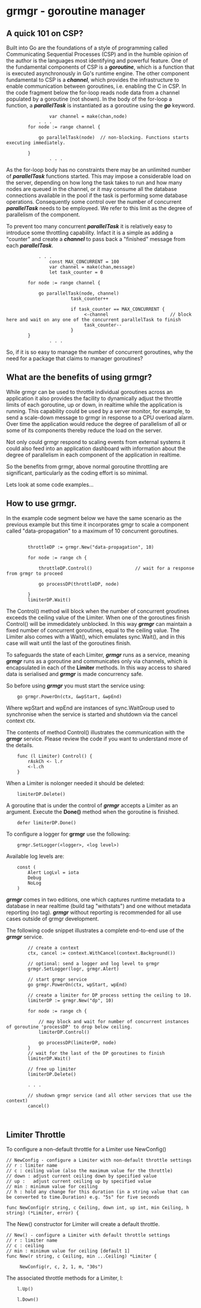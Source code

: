 # grmgr - goroutine manager

## A quick 101 on CSP?

Built into Go are the foundations of a style of programming called Communicating Sequential Processes (CSP) and in the humble opinion of the author is the languages most identifying and powerful feature. One of the fundamental components of CSP is a **_goroutine_**, which is a function that is executed asynchronously in Go's runtime engine. The other component fundamental to CSP is a **_channel_**, which provides the infrastructure to enable communication between goroutines, i.e. enabling the C in CSP. In the code fragment below the for-loop reads node data from a channel populated by a goroutine (not shown). In the body of the for-loop a function, a **_parallelTask_** is instantiated as a goroutine using the **_go_** keyword. 

```
                var channel = make(chan,node)
	        . . .
		for node := range channel {

			go parallelTask(node)  // non-blocking. Functions starts executing immediately.

		}
                . . .
```

As the for-loop body has no constraints there may be an unlimited number of **_parallelTask_** functions started. This may impose a considerable load on the server, depending on how long the task takes to run and how many nodes are queued in the channel, or it may consume all the database connections available in the pool if the task is performing some database operations.  Consequently some control over the number of concurrent **_parallelTask_** needs to be employeed. We refer to this limit as the degree of parallelism of the component.  

To prevent too many concurrent **_parallelTask_** it is relatively easy to introduce some throttling capability. Infact it is a simple as adding a "counter" and create a  **_channel_** to pass back a "finished" message from each **_parallelTask_**.

```
	        . . .
                const MAX_CONCURRENT = 100
                var channel = make(chan,message)
                let task_counter = 0

		for node := range channel {

			go parallelTask(node, channel)
                        task_counter++

                        if task_counter == MAX_CONCURRENT {
                             <-channel                       // block here and wait on any one of the concurrent parallelTask to finish
                             task_counter--
                        }
		}
                . . .
```
So, if it is so easy to manage the number of concurrent goroutines, why the need for a package that claims to manager goroutines?

## What are the benefits of using grmgr?

While grmgr can be used to throttle individual goroutines across an application it also provides the facility to dynamically adjust the throttle limits of each goroutine, up or down, in realtime while the application is running. This capability could be used by a server monitor, for example, to send a scale-down message to grmgr in response to a CPU overload alarm. Over time the application would reduce the degree of parallelism of all or some of its components thereby reduce the load on the server. 

Not only could grmgr respond to scaling events from external systems it could also feed into an application dashboard with information about the degree of parallelism in each component of the application in realtime.

So the benefits from grmgr, above normal goroutine throttling are significant, particularly as the coding effort is so minimal.

Lets look at some code examples...

## How to use grmgr.

In the example code segment below we have the same scenario as the previous example but this time it incorporates gmgr to scale a component called "data-propagation" to a maximum of 10 concurrent goroutines.


```

		throttleDP := grmgr.New("data-propagation", 10)
		
		for node := range ch {
	
			throttleDP.Control()                // wait for a response from grmgr to proceed
			
			go processDP(throttleDP, node)

		}
		limiterDP.Wait()
```

The Control() method will block when the number of concurrent groutines exceeds the ceiling value of the Limiter. When one of the goroutines finish Control() will be immedidately unblocked.
In this way **_grmgr_** can maintain a fixed number of concurrent goroutines, equal to the ceiling value. The Limiter also comes with a Wait(), which emulates sync.Wait(), and in this case will wait until the last of the goroutines finish.

To safeguards the state of each Limiter, **_grmgr_** runs as a service, meaning  **_grmgr_** runs as a goroutine and communicates only via channels, which is encapsulated in each of the __Limiter__ methods. In this way access to shared data is serialised and **_grmgr_** is made concurrency safe.

So before using  **_grmgr_**  you must start the service using:

```
 	go grmgr.PowerOn(ctx, &wpStart, &wpEnd) 
```

Where wpStart and wpEnd are instances of sync.WaitGroup used to synchronise when the service is started and shutdown via the cancel context ctx.

The contents of method Control() illustrates the communication with the **_grmgr_** service. Please review the code if you want to understand more of the details.

```
	func (l Limiter) Control() {
		rAskCh <- l.r
		<-l.ch
	}
```
 
When a Limiter is nolonger needed it should be deleted:

```
	limiterDP.Delete()
```

A goroutine that is under the control of **_grmgr_** accepts a Limiter as an argument. Execute the __Done()__ method when the goroutine is finished.

```
	defer limiterDP.Done()
```

To configure a logger for __grmgr__ use the following:
```
	grmgr.SetLogger(<logger>, <log level>) 
```
Available log levels are:
```
	const (
		Alert LogLvl = iota
		Debug
		NoLog
	)
```

 **_grmgr_** comes in two editions, one which captures runtime metadata to a database in near realtime (build tag "withstats") and one without metadata reporting (no tag).
 **_grmgr_** without reporting is recommended for all use cases outside of grmgr development.

The following code snippet illustrates a complete end-to-end use of the **_grmgr_** service.

```
		// create a context
		ctx, cancel := context.WithCancel(context.Background())
		
		// optional: send a logger and log level to grmgr 
		grmgr.SetLogger(logr, grmgr.Alert)
		
		// start grmgr service
		go grmgr.PowerOn(ctx, wpStart, wpEnd) 
		
		// create a limiter for DP process setting the ceiling to 10.
		limiterDP := grmgr.New("dp", 10)
		
		for node := range ch {
			
			// may block and wait for number of concurrent instances of goroutine 'processDP' to drop below ceiling.
			limiterDP.Control()
			
			go processDP(limiterDP, node)
		}
		// wait for the last of the DP goroutines to finish
		limiterDP.Wait()
		
		// free up limiter
		limiterDP.Delete()
		
		. . .
		
		// shudown grmgr service (and all other services that use the context)
		cancel()
		
		
```

## Limiter Throttle

To configure a non-default throttle for a Limiter use NewConfig()
```
// NewConfig - configure a Limiter with non-default throttle settings
// r : limiter name
// c : ceiling value (also the maximum value for the throttle)
// down : adjust current ceiling down by specified value
// up :   adjust current ceiling up by specified value
// min : minimum value for ceiling
// h : hold any change for this duration (in a string value that can be converted to time.Duration) e.g. "5s" for five seconds

func NewConfig(r string, c Ceiling, down int, up int, min Ceiling, h string) (*Limiter, error) {

```
The New() constructor for Limiter will create a default throttle.
```
// New() - configure a Limiter with default throttle settings
// r : limiter name
// c : ceiling 
// min : minimum value for ceiling [default 1]
func New(r string, c Ceiling, min ...Ceiling) *Limiter {

	 NewConfig(r, c, 2, 1, m, "30s")
```
The associated throttle methods for a Limiter, l:
```
	l.Up()

	l.Down()
```
